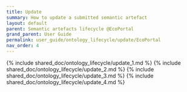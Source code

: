 ```yaml
---
title: Update
summary: How to update a submitted semantic artefact
layout: default
parent: Semantic artefacts lifecycle @EcoPortal
grand_parent: User Guide
permalink: user_guide/ontology_lifecycle/update/EcoPortal
nav_order: 4
---
```




{% include shared_doc/ontology_lifecycle/update_1.md  %}
{% include shared_doc/ontology_lifecycle/update_2.md  %}
{% include shared_doc/ontology_lifecycle/update_3.md  %}
{% include shared_doc/ontology_lifecycle/update_4.md  %}